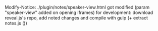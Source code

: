 Modify-Notice:
./plugin/notes/speaker-view.html got modified (param "speaker-view" added on opening iframes)
for development: download reveal.js's repo, add noted changes and compile with gulp (+ extract notes.js ())
